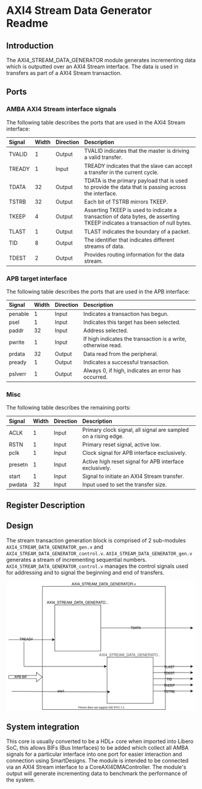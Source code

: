 # AXI4 Stream Data Generator Readme

## Introduction
The AXI4_STREAM_DATA_GENERATOR module generates incrementing data which is outputted over an AXI4 Stream interface. The data is used in transfers as part of a AXI4 Stream transaction.


## Ports

### AMBA AXI4 Stream interface signals

The following table describes the ports that are used in the AXI4 Stream interface:

| Signal  | Width | Direction | Description                                                   |
|:--------|:------|:----------|:--------------------------------------------------------------|
| TVALID    |   1   |   Output  |   TVALID indicates that the master is driving a valid transfer. |
| TREADY    |   1   |   Input   |   TREADY indicates that the slave can accept a transfer in the current cycle.  |
| TDATA     |   32  |   Output  |   TDATA is the primary payload that is used to provide the data that is passing across the interface.   |
| TSTRB     |   32  |   Output  |   Each bit of TSTRB mirrors TKEEP.
| TKEEP     |   4   |   Output  |   Asserting TKEEP is used to indicate a transaction of data bytes, de asserting TKEEP indicates a transaction of null bytes.
| TLAST     |   1   |   Output  |   TLAST indicates the boundary of a packet.   |
| TID       |   8   |   Output  |   The identifier that indicates different streams of data.    |
| TDEST     |   2   |   Output  |   Provides routing information for the data stream.   |

### APB target interface

The following table describes the ports that are used in the APB interface:

| Signal  | Width | Direction | Description                                                   |
|:--------|:------|:----------|:--------------------------------------------------------------|
| penable | 1     | Input     | Indicates a transaction has begun.                            |
| psel    | 1     | Input     | Indicates this target has been selected.                       |
| paddr   | 32    | Input     | Address selected.                                              |
| pwrite  | 1     | Input     | If high indicates the transaction is a write, otherwise read. |
| prdata  | 32    | Output    | Data read from the peripheral.                                 |
| pready  | 1     | Output    | Indicates a successful transaction.                            |
| pslverr | 1     | Output    | Always 0, if high, indicates an error has occurred.            |

### Misc

The following table describes the remaining ports:

| Signal  | Width | Direction | Description                                                   |
|:--------|:------|:----------|:--------------------------------------------------------------|
| ACLK      |   1   |   Input   |   Primary clock signal, all signal are sampled on a rising edge.   |
| RSTN      |   1   |   Input   |   Primary reset signal, active low.        |
| pclk    | 1     | Input     | Clock signal for APB interface exclusively.
| presetn | 1     | Input     | Active high reset signal for APB interface exclusively.                         |
| start     |   1   |   Input   |   Signal to initiate an AXI4 Stream transfer.   |
| pwdata  | 32    | Input     | Input used to set the transfer size.                          |

## Register Description

## Design

The stream transaction generation block is comprised of 2 sub-modules `AXI4_STREAM_DATA_GENERATOR_gen.v` and `AXI4_STREAM_DATA_GENERATOR_control.v`.
`AXI4_STREAM_DATA_GENERATOR_gen.v` generates a stream of incrementing sequential numbers. `AXI4_STREAM_DATA_GENERATOR_control.v` manages the control signals used for addressing and to signal the beginning and end of transfers.



![Module Design](./AXI4_STREAM_DATA_GENERATOR.svg)

## System integration

This core is usually converted to be a HDL+ core when imported into Libero SoC, this allows BIFs (Bus Interfaces) to be added which collect all AMBA signals for a particular interface into one port for easier interaction and connection using SmartDesigns. The module is intended to be connected via an AXI4 Stream interface to a CoreAXI4DMAController. The module's output will generate incrementing data to benchmark the performance of the system.